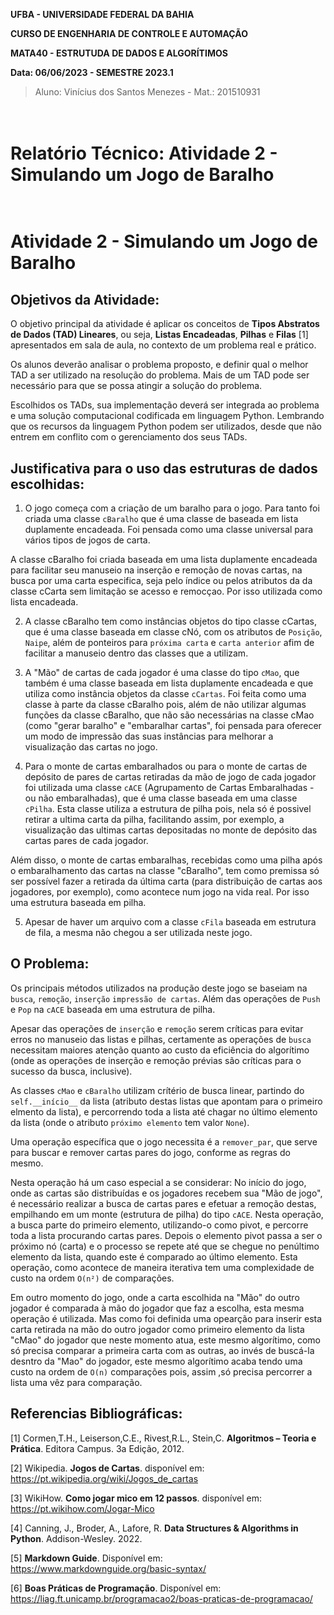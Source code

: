 **UFBA - UNIVERSIDADE FEDERAL DA BAHIA**

**CURSO DE ENGENHARIA DE CONTROLE E AUTOMAÇÃO**

**MATA40 - ESTRUTUDA DE DADOS E ALGORÍTIMOS** 

**Data: 06/06/2023 - SEMESTRE 2023.1**
> Aluno: Vinícius dos Santos Menezes - Mat.: 201510931


# <br>Relatório Técnico: Atividade 2 -  Simulando um Jogo de Baralho<br><br>

# Atividade 2 - Simulando um Jogo de Baralho

## Objetivos da Atividade:

O objetivo principal da atividade é aplicar os conceitos de **Tipos Abstratos de Dados (TAD) Lineares**, ou seja, **Listas Encadeadas**, **Pilhas** e **Filas** [1] apresentados em sala de aula, no contexto de um problema real e prático.

Os alunos deverão analisar o problema proposto, e definir qual o melhor TAD a ser utilizado na resolução do problema. Mais de um TAD pode ser necessário para que se possa atingir a solução do problema. 

Escolhidos os TADs, sua implementação deverá ser integrada ao problema e uma solução computacional codificada em linguagem Python. Lembrando que os recursos da linguagem Python podem ser utilizados, desde que não entrem em conflito com o gerenciamento dos seus TADs. 

## Justificativa para o uso das estruturas de dados escolhidas:
1. O jogo começa com a criação de um baralho para o jogo. Para tanto foi criada uma classe `cBaralho` que é uma classe de baseada em lista duplamente
encadeada. Foi pensada como uma classe universal para vários tipos de jogos de carta. 

A classe cBaralho foi criada baseada em uma lista duplamente encadeada para facilitar seu manuseio na inserção e remoção de novas cartas, na busca por uma carta especifica, seja pelo índice ou pelos atributos da da classe cCarta sem limitação se acesso e remocçao. Por isso utilizada como lista encadeada.

2. A classe cBaralho tem como instâncias objetos do tipo classe cCartas, que é uma classe baseada em classe cNó, com os atributos de `Posição`, `Naipe`, além de ponteiros para `próxima carta` e `carta anterior` afim de facilitar a manuseio dentro das classes que a utilizam.

3. A "Mão" de cartas de cada jogador é uma classe do tipo `cMao`, que também é uma classe baseada em lista duplamente encadeada e que utiliza como instância objetos da classe `cCartas`. Foi feita como uma classe à parte da classe cBaralho pois, além de não utilizar algumas funções da classe cBaralho, que não são necessárias na classe cMao (como "gerar baralho" e "embaralhar cartas", foi pensada para oferecer um modo de impressão das suas instâncias para melhorar a visualização das cartas no jogo.

4. Para o monte de cartas embaralhados ou para o monte de cartas de depósito de pares de cartas retiradas da mão de jogo de cada jogador foi utilizada uma classe `cACE` (Agrupamento de Cartas Embaralhadas - ou não embaralhadas), que é uma classe baseada em uma classe `cPilha`. Esta classe utiliza a estrutura de pilha pois, nela só é possivel retirar a ultima carta da pilha, facilitando assim, por exemplo, a visualização das ultimas cartas depositadas no monte de depósito das cartas pares de cada jogador.

Além disso, o monte de cartas embaralhas, recebidas como uma pilha após o embaralhamento das cartas na classe "cBaralho", tem como premissa só ser possível fazer a retirada da última carta (para distribuição de cartas aos jogadores, por exemplo), como acontece num jogo na vida real. Por isso uma estrutura baseada em pilha.

5. Apesar de haver um arquivo com a classe `cFila` baseada em estrutura de fila, a mesma não chegou a ser utilizada neste jogo.


## O Problema:

Os principais métodos utilizados na produção deste jogo se baseiam na `busca`, `remoção`, `inserção` `impressão de cartas`. Além das operações de `Push` e `Pop` na `cACE` baseada em uma estrutura de pilha.

Apesar das operações de `inserção` e `remoção` serem críticas para evitar erros no manuseio das listas e pilhas, certamente as operações de `busca` necessitam maiores atenção quanto ao custo da eficiência do algorítimo (onde as operações de inserção e remoção prévias são críticas para o sucesso da busca, inclusive).

As classes `cMao` e `cBaralho` utilizam crítério de busca linear, partindo do `self.__início__` da lista (atributo destas listas que apontam para o primeiro elmento da lista), e percorrendo toda a lista até chagar no último elemento da lista (onde o atributo `próximo elemento` tem valor `None`).

Uma operação específica que o jogo necessita é a `remover_par`, que serve para buscar e remover cartas pares do jogo, conforme as regras do mesmo.

Nesta operação há um caso especial a se considerar: No início do jogo, onde as cartas são distribuídas e os jogadores recebem sua "Mão de jogo", é necessário realizar a busca de cartas pares e efetuar a remoção destas, empilhando em um monte (estrutura de pilha) do tipo `cACE`. Nesta operação, a busca parte do primeiro elemento, utilizando-o como pivot, e percorre toda a lista procurando cartas pares. Depois o elemento pivot passa a ser o próximo nó (carta) e o processo se repete até que se chegue no penúltimo elemento da lista, quando este é comparado ao último elemento.
Esta operação, como acontece de maneira iterativa tem uma complexidade de custo na ordem `O(n²)` de comparações.

Em outro momento do jogo, onde a carta escolhida na "Mão" do outro jogador é comparada à mão do jogador que faz a escolha, esta mesma operação é utilizada. Mas como foi definida uma opearção para inserir esta carta retirada na mão do outro jogador como primeiro elemento da lista "cMao" do jogador que neste momento atua, este mesmo algorítimo, como só precisa comparar a primeira carta com as outras, ao invés de buscá-la desntro da "Mao" do jogador, este mesmo algorítimo acaba tendo uma custo na ordem de `O(n)` comparações pois, assim ,só precisa percorrer a lista uma vêz para comparação.


## Referencias Bibliográficas:

[1] Cormen,T.H., Leiserson,C.E., Rivest,R.L., Stein,C. **Algoritmos – Teoria e Prática**. Editora Campus. 3a Edição, 2012.

[2]	Wikipedia. **Jogos de Cartas**. disponível em: https://pt.wikipedia.org/wiki/Jogos_de_cartas

[3]	WikiHow. **Como jogar mico em 12 passos**. disponível em: https://pt.wikihow.com/Jogar-Mico

[4] 	Canning, J., Broder, A., Lafore, R. **Data Structures & Algorithms in Python**. Addison-Wesley. 2022. 

[5] 	**Markdown Guide**. Disponível em: https://www.markdownguide.org/basic-syntax/

[6]	**Boas Práticas de Programação**. Disponível em: https://liag.ft.unicamp.br/programacao2/boas-praticas-de-programacao/
